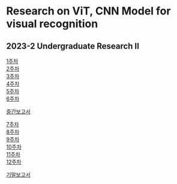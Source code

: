 # Research on ViT, CNN Model for visual recognition
## 2023-2 Undergraduate Research II

[1주차](https://github.com/Chihiro0623/Undergraduate-Research-II/tree/main/week1)  
[2주차](https://github.com/Chihiro0623/Undergraduate-Research-II/tree/main/week2)  
[3주차](https://github.com/Chihiro0623/Undergraduate-Research-II/tree/main/week3)  
[4주차](https://github.com/Chihiro0623/Undergraduate-Research-II/tree/main/week4)  
[5주차](https://github.com/Chihiro0623/Undergraduate-Research-II/tree/main/week5)  
[6주차](https://github.com/Chihiro0623/Undergraduate-Research-II/tree/main/week6)  

[중간보고서]()

[7주차](https://github.com/Chihiro0623/Undergraduate-Research-II/tree/main/week7)  
[8주차](https://github.com/Chihiro0623/Undergraduate-Research-II/tree/main/week8)  
[9주차](https://github.com/Chihiro0623/Undergraduate-Research-II/tree/main/week9)  
[10주차](https://github.com/Chihiro0623/Undergraduate-Research-II/tree/main/week10)  
[11주차](https://github.com/Chihiro0623/Undergraduate-Research-II/tree/main/week11)  
[12주차](https://github.com/Chihiro0623/Undergraduate-Research-II/tree/main/week12)  


[기말보고서]()
